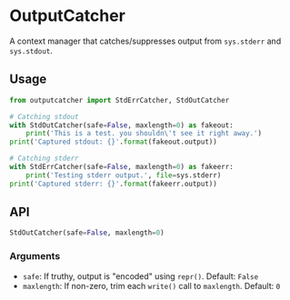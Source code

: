 # OutputCatcher

A context manager that catches/suppresses output from `sys.stderr` and
`sys.stdout`.

## Usage

```python
from outputcatcher import StdErrCatcher, StdOutCatcher

# Catching stdout
with StdOutCatcher(safe=False, maxlength=0) as fakeout:
    print('This is a test. you shouldn\'t see it right away.')
print('Captured stdout: {}'.format(fakeout.output))

# Catching stderr
with StdErrCatcher(safe=False, maxlength=0) as fakeerr:
    print('Testing stderr output.', file=sys.stderr)
print('Captured stderr: {}'.format(fakeerr.output))
```

## API

```python
StdOutCatcher(safe=False, maxlength=0)
```

### Arguments

- `safe`: If truthy, output is "encoded" using `repr()`. Default: `False`
- `maxlength`: If non-zero, trim each `write()` call to `maxlength`. Default: `0`
